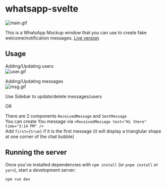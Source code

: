 # whatsapp-svelte

![main.gif](https://github.com/anhsirk0/whatsapp-svelte/blob/master/screenshot/main.gif)

This is a WhatsApp Mockup window that you can use to create fake welcome/notification messages.
[Live version](https://anhsirk0-whatsapp.netlify.com)

## Usage

Adding/Updating users  
![user.gif](https://github.com/anhsirk0/whatsapp-svelte/blob/master/screenshot/user.gif)

Adding/Updating messages  
![msg.gif](https://github.com/anhsirk0/whatsapp-svelte/blob/master/screenshot/msg.gif)

Use Sidebar to update/delete messages/users

OR

There are 2 components `ReceivedMessage` and `SentMessage`  
You can create You message via `<ReceivedMessage text="Hi there" time="3:14 PM" />`  
Add `first={true}` if it is the first message (it will display a trianglular shape at one corner of the chat bubble)

## Running the server

Once you've installed dependencies with `npm install` (or `pnpm install` or `yarn`), start a development server:

```bash
npm run dev
```
